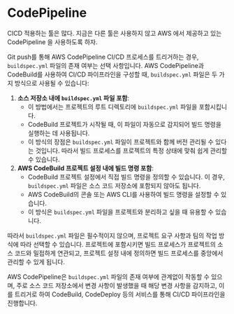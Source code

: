 # CodePipeline

CICD 적용하는 툴은 많다.  지금은 다른 툴은 사용하지 않고 AWS 에서 제공하고 있는 CodePipeline 을 사용하도록 하자.

Git push를 통해 AWS CodePipeline CI/CD 프로세스를 트리거하는 경우, `buildspec.yml` 파일의 존재 여부는 선택 사항입니다. AWS CodePipeline과 CodeBuild를 사용하여 CI/CD 파이프라인을 구성할 때, `buildspec.yml` 파일은 두 가지 방식으로 사용될 수 있습니다:

1. **소스 저장소 내에 `buildspec.yml` 파일 포함**:
   * 이 방법에서는 프로젝트의 루트 디렉토리에 `buildspec.yml` 파일을 포함시킵니다.
   * CodeBuild 프로젝트가 시작될 때, 이 파일이 자동으로 감지되어 빌드 명령을 실행하는 데 사용됩니다.
   * 이 방식의 장점은 `buildspec.yml` 파일이 프로젝트와 함께 버전 관리될 수 있다는 것입니다. 따라서 빌드 프로세스를 프로젝트의 특정 상태에 맞춰 쉽게 관리할 수 있습니다.
2. **AWS CodeBuild 프로젝트 설정 내에 빌드 명령 포함**:
   * CodeBuild 프로젝트 설정에서 직접 빌드 명령을 정의할 수 있습니다. 이 경우, `buildspec.yml` 파일은 소스 코드 저장소에 포함되지 않아도 됩니다.
   * AWS CodeBuild의 콘솔 또는 AWS CLI를 사용하여 빌드 명령을 설정할 수 있습니다.
   * 이 방식은 `buildspec.yml` 파일을 프로젝트와 분리하고 싶을 때 유용할 수 있습니다.

따라서 `buildspec.yml` 파일은 필수적이지 않으며, 프로젝트 요구 사항과 팀의 작업 방식에 따라 선택할 수 있습니다. 프로젝트에 포함시키면 빌드 프로세스가 프로젝트의 소스 코드와 밀접하게 연관되고, 프로젝트 설정 내에 정의하면 빌드 프로세스를 중앙에서 관리할 수 있게 됩니다.

AWS CodePipeline은 `buildspec.yml` 파일의 존재 여부에 관계없이 작동할 수 있으며, 주로 소스 코드 저장소에서 변경 사항이 발생했을 때 해당 변경 사항을 감지하고, 이를 트리거로 하여 CodeBuild, CodeDeploy 등의 서비스를 통해 CI/CD 파이프라인을 진행합니다.
